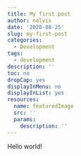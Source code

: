 ```yaml
---
title: My first post
author: nelvis
date: '2020-08-25'
slug: my-first-post
categories:
  - Development
tags:
  - development
description: ''
toc: no
dropCap: yes
displayInMenu: no
displayInList: yes
resources:
  name: featuredImage
  src: ''
  params:
    description: ''
---
```

Hello world!
